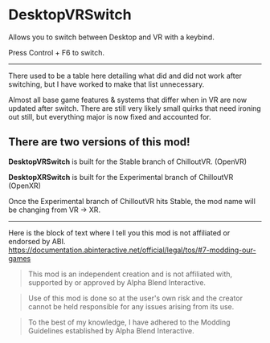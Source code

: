 # DesktopVRSwitch
Allows you to switch between Desktop and VR with a keybind.

Press Control + F6 to switch.

---

There used to be a table here detailing what did and did not work after switching, but I have worked to make that list unnecessary.

Almost all base game features & systems that differ when in VR are now updated after switch. There are still very likely small quirks that need ironing out still, but everything major is now fixed and accounted for. 

## There are two versions of this mod!
**DesktopVRSwitch** is built for the Stable branch of ChilloutVR. (OpenVR)

**DesktopXRSwitch** is built for the Experimental branch of ChilloutVR (OpenXR)

Once the Experimental branch of ChilloutVR hits Stable, the mod name will be changing from VR -> XR.

---

Here is the block of text where I tell you this mod is not affiliated or endorsed by ABI. 
https://documentation.abinteractive.net/official/legal/tos/#7-modding-our-games

> This mod is an independent creation and is not affiliated with, supported by or approved by Alpha Blend Interactive. 

> Use of this mod is done so at the user's own risk and the creator cannot be held responsible for any issues arising from its use.

> To the best of my knowledge, I have adhered to the Modding Guidelines established by Alpha Blend Interactive.
